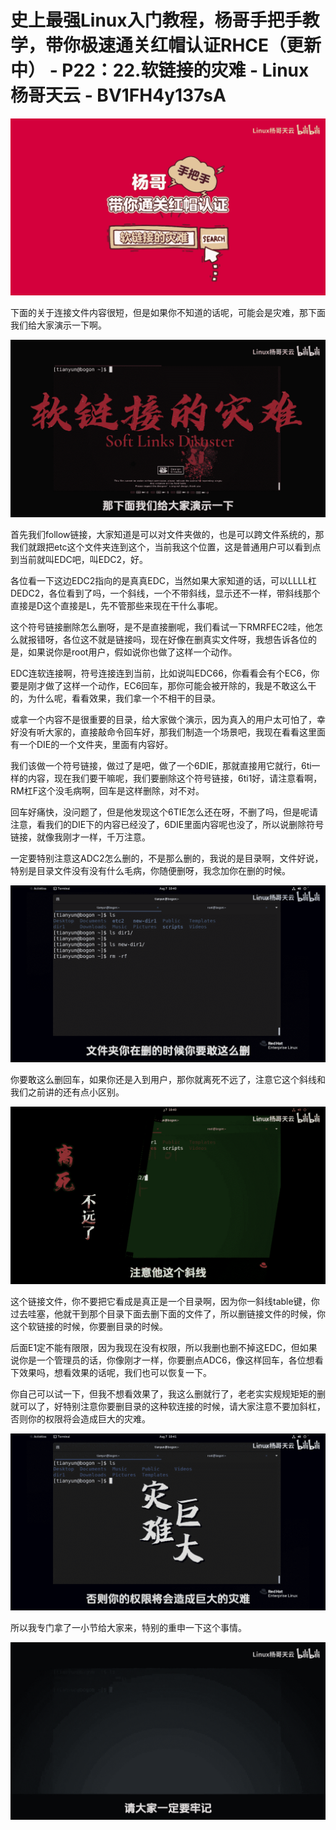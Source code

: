 # 史上最强Linux入门教程，杨哥手把手教学，带你极速通关红帽认证RHCE（更新中） - P22：22.软链接的灾难 - Linux杨哥天云 - BV1FH4y137sA

![](img/401994ce53ce6b192be47853eeb07644_0.png)

下面的关于连接文件内容很短，但是如果你不知道的话呢，可能会是灾难，那下面我们给大家演示一下啊。

![](img/401994ce53ce6b192be47853eeb07644_2.png)

首先我们follow链接，大家知道是可以对文件夹做的，也是可以跨文件系统的，那我们就跟把etc这个文件夹连到这个，当前我这个位置，这是普通用户可以看到点到当前就叫EDC吧，叫EDC2，好。

各位看一下这边EDC2指向的是真真EDC，当然如果大家知道的话，可以LLLL杠DEDC2，各位看到了吗，一个斜线，一个不带斜线，显示还不一样，带斜线那个直接是D这个直接是L，先不管那些来现在干什么事呢。

这个符号链接删除怎么删呀，是不是直接删呢，我们看试一下RMRFEC2哇，他怎么就报错呀，各位这不就是链接吗，现在好像在删真实文件呀，我想告诉各位的是，如果说你是root用户，假如说你也做了这样一个动作。

EDC连软连接啊，符号连接连到当前，比如说叫EDC66，你看看会有个EC6，你要是刚才做了这样一个动作，EC6回车，那你可能会被开除的，我是不敢这么干的，为什么呢，看看效果，我们拿一个不相干的目录。

或拿一个内容不是很重要的目录，给大家做个演示，因为真入的用户太可怕了，幸好没有听大家的，直接敲命令回车好，那我们制造一个场景吧，我现在看看这里面有一个DIE的一个文件夹，里面有内容好。

我们该做一个符号链接，做过了是吧，做了一个6DIE，那就直接用它就行，6ti一样的内容，现在我们要干嘛呢，我们要删除这个符号链接，6ti1好，请注意看啊，RM杠F这个没毛病啊，回车是这样删除，对不对。

回车好痛快，没问题了，但是他发现这个6TIE怎么还在呀，不删了吗，但是呢请注意，看我们的DIE下的内容已经没了，6DIE里面内容呢也没了，所以说删除符号链接，就像我刚才一样，千万注意。

一定要特别注意这ADC2怎么删的，不是那么删的，我说的是目录啊，文件好说，特别是目录文件没有没有什么毛病，你随便删呀，我念加你在删的时候。



![](img/401994ce53ce6b192be47853eeb07644_4.png)

你要敢这么删回车，如果你还是入到用户，那你就离死不远了，注意它这个斜线和我们之前讲的还有点小区别。

![](img/401994ce53ce6b192be47853eeb07644_6.png)

这个链接文件，你不要把它看成是真正是一个目录啊，因为你一斜线table键，你过去哇塞，他就干到那个目录下面去删下面的文件了，所以删链接文件的时候，你这个软链接的时候，你要删目录的时候。

后面E1定不能有限限，因为我现在没有权限，所以我删也删不掉这EDC，但如果说你是一个管理员的话，你像刚才一样，你要删点ADC6，像这样回车，各位想看下效果吗，想看效果的话呢，我们也可以恢复一下。

你自己可以试一下，但我不想看效果了，我这么删就行了，老老实实规规矩矩的删就可以了，好特别注意你要删目录的这种软连接的时候，请大家注意不要加斜杠，否则你的权限将会造成巨大的灾难。



![](img/401994ce53ce6b192be47853eeb07644_8.png)

所以我专门拿了一小节给大家来，特别的重申一下这个事情。

![](img/401994ce53ce6b192be47853eeb07644_10.png)